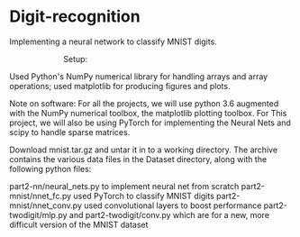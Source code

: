 # Digit-recognition
Implementing a neural network to classify MNIST digits.

         
Setup:

Used Python's NumPy numerical library for handling arrays and array operations; used matplotlib for producing figures and plots.

Note on software: For all the projects, we will use python 3.6 augmented with the NumPy numerical toolbox, the matplotlib plotting toolbox. For This project, we will also be using PyTorch for implementing the Neural Nets and scipy to handle sparse matrices.

Download mnist.tar.gz and untar it in to a working directory. The archive contains the various data files in the Dataset directory, along with the following python files:

part2-nn/neural_nets.py  to implement neural net from scratch
part2-mnist/nnet_fc.py  used PyTorch to classify MNIST digits
part2-mnist/nnet_conv.py used convolutional layers to boost performance
part2-twodigit/mlp.py and part2-twodigit/conv.py which are for a new, more difficult version of the MNIST dataset
